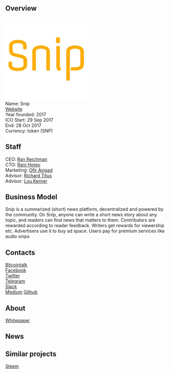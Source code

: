 ## Overview
![ logo](../projects/logo/snip.png)  
Name: Snip  
[Website](https://www.snip.network/)   
Year founded: 2017  
ICO Start: 29 Sep 2017  
End: 28 Oct 2017  
Currency: token (SNP)	 
## Staff 
CEO: [Ran Reichman](../people/ran_reichman.md)  
CTO: [Rani Horev](../people/rani_horev.md)  
Marketing: [Ofir Avigad](../people/ofir_avigad.md)  
Advisor: [Richard Titus](../people/richard_titus.md)  
Advisor: [Lou Kerner](../people/lou_kerner.md)  
## Business Model
 Snip is a summarized (short) news platform, decentralized and powered by the community. On Snip, anyone can write a short news story about any topic, and readers can find news that matters to them. Contributors are rewarded according to reader feedback. Writers get rewards for viewership etc. Advertisers use it to buy ad space. Users pay for premium services like audio snips
## Contacts  
[Bitcointalk](https://bitcointalk.org/index.php?topic=2074134.0)     
[Facebook](https://www.facebook.com/sniptoday)  
[Twitter](https://www.facebook.com/sniptoday)   
[Telegram](https://t.me/Sniptoday)   
[Slack](https://www.snip.network/slack/)  
[Medium](https://medium.com/snip-news)
[Github](https://github.com/SnipToday)
  
## About 
[Whitepaper](https://media.snip.today/Snip_Whitepaper_en.pdf)
## News

## Similar projects
[Steem](steem.md)
